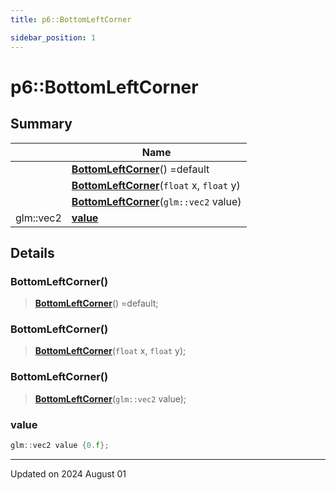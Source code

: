 ```yaml
---
title: p6::BottomLeftCorner

sidebar_position: 1
---
```


# p6::BottomLeftCorner







## Summary

|                | Name           |
| -------------- | -------------- |
| | **[BottomLeftCorner](/reference/Types/bottom_left_corner#bottomleftcorner)**() =default |
| | **[BottomLeftCorner](/reference/Types/bottom_left_corner#bottomleftcorner)**(`float` x, `float` y) |
| | **[BottomLeftCorner](/reference/Types/bottom_left_corner#bottomleftcorner)**(`glm::vec2` value) |
| glm::vec2 | **[value](/reference/Types/bottom_left_corner#value)**  |

## Details


### BottomLeftCorner()

> **[BottomLeftCorner](/reference/Types/bottom_left_corner#bottomleftcorner)**() =default;



### BottomLeftCorner()

> **[BottomLeftCorner](/reference/Types/bottom_left_corner#bottomleftcorner)**(`float` x, `float` y);



### BottomLeftCorner()

> **[BottomLeftCorner](/reference/Types/bottom_left_corner#bottomleftcorner)**(`glm::vec2` value);





### value

```cpp
glm::vec2 value {0.f};
```


-------------------------------

Updated on 2024 August 01